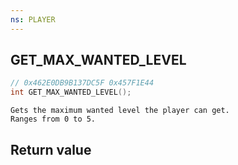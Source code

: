 ```yaml
---
ns: PLAYER
---
```

## GET_MAX_WANTED_LEVEL

```c
// 0x462E0DB9B137DC5F 0x457F1E44
int GET_MAX_WANTED_LEVEL();
```

```
Gets the maximum wanted level the player can get.  
Ranges from 0 to 5.  
```

## Return value
